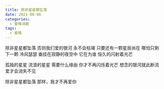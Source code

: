 ```yaml
---
title: 除非星星都坠落
date: 2021-08-06
categories:
  - 爱情诗歌
tags:
  - 爱情
---
```


除非星星都坠落
否则我们爱的银河
永不会枯竭
只要还有一颗星辰尚在
哪怕只剩下一颗
冷风瑟瑟
垂挂在寂静的夜空中
它在为谁
恒久的闪射着光芒

孤独的星星
流浪的星星
需要什么缘由
你才不再闪烁着光芒
想念的银河就此断流
爱才会消失不见

除非星星都坠落
那样，我才不再爱你
